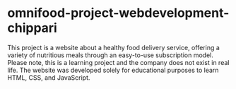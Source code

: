 # omnifood-project-webdevelopment-chippari
 This project is a website about a healthy food delivery service, offering a variety of nutritious meals through an easy-to-use subscription model. Please note, this is a learning project and the company does not exist in real life. The website was developed solely for educational purposes to learn HTML, CSS, and JavaScript.
